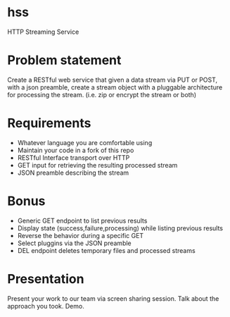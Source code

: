 # hss
HTTP Streaming Service

# Problem statement
Create a RESTful web service that given a data stream via PUT or POST, with a json preamble, create a stream object with a pluggable architecture for processing the stream. (i.e. zip or encrypt the stream or both)

# Requirements
* Whatever language you are comfortable using
* Maintain your code in a fork of this repo
* RESTful Interface transport over HTTP
* GET input for retrieving the resulting processed stream
* JSON preamble describing the stream

# Bonus
* Generic GET endpoint to list previous results
* Display state (success,failure,processing) while listing previous results
* Reverse the behavior during a specific GET
* Select pluggins via the JSON preamble
* DEL endpoint deletes temporary files and processed streams

# Presentation
Present your work to our team via screen sharing session. Talk about the approach you took. Demo.
